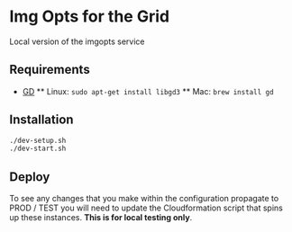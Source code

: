 # Img Opts for the Grid
Local version of the imgopts service

## Requirements
* [GD](http://libgd.github.io/)
** Linux: `sudo apt-get install libgd3`
** Mac:  `brew install gd`

## Installation
``` Bash
./dev-setup.sh
./dev-start.sh
```

## Deploy
To see any changes that you make within the configuration propagate to
PROD / TEST you will need to update the Cloudformation script that spins up these
instances. __This is for local testing only__.
